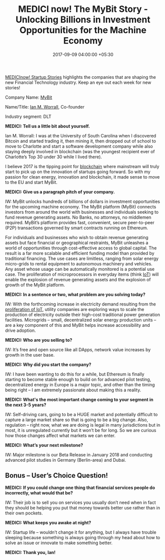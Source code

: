 ﻿---
title: MEDICI now! The MyBit Story - Unlocking Billions in Investment Opportunities
  for the Machine Economy
date: 2017-09-09 04:00:00 +05:30
tags:
- blockchain
- cryptocurrency
Image: "/uploads/interview.jpg"
Person: Elena Mesropyan
category:
- Blockchain
- Cryptocurrency
Companies:
- MyBit
Markets:
- US
layout: post
---

[MEDICInow! Startup Stories](https://letstalkpayments.com/?s=medici\+now) highlights the companies that are shaping the new Financial Technology industry. Keep an eye out each week for new stories!

Company Name: [MyBit](https://mybit.io/)

Name/Title: [Ian M. Worrall](http://linkedin.com/in/ian-m-worrall-1b599a59), Co-founder

Industry segment: DLT

**MEDICI: Tell us a little bit about yourself.**

Ian M. Worrall: I was at the University of South Carolina when I discovered Bitcoin and started trading it, then mining it, then dropped out of school to move to Charlotte and start a software development company while also staying deeply involved in blockchain (was the youngest recipient ever of Charlotte’s Top 30 under 30 while I lived there).

I believe 2017 is the tipping point for [blockchain](https://letstalkpayments.com/an-overview-of-blockchain-technology/) where mainstream will truly start to pick up on the innovation of startups going forward. So with my passion for clean energy, innovation and blockchain, it made sense to move to the EU and start MyBit.

**MEDICI: Give us a paragraph pitch of your company.**

IW: MyBit unlocks hundreds of billions of dollars in investment opportunities for the upcoming machine economy. The MyBit platform (MyBit) connects investors from around the world with businesses and individuals seeking to fund revenue generating assets. No Banks, no attorneys, no middlemen required. MyBit’s platform provides fast, convenient, secure peer-to-peer (P2P) transactions governed by smart contracts running on Ethereum.

For individuals and businesses who wish to obtain revenue generating assets but face financial or geographical restraints, MyBit unleashes a world of opportunities through cost-effective access to global capital. The result is a far more scalable and efficient funding model than provided by traditional financing. The use cases are limitless, ranging from solar energy micro-grids to rental equipment to autonomous machinery and vehicles. Any asset whose usage can be automatically monitored is a potential use case. The proliferation of microprocessors in everyday items (think [IoT](https://letstalkpayments.com/iot-in-banking-exploring-exciting-opportunities/)) will enable the explosion of revenue generating assets and the explosion of growth of the MyBit platform.

**MEDICI: In a sentence or two, what problem are you solving today?**

IW: With the forthcoming increase in electricity demand resulting from the [proliferation of IoT](https://letstalkpayments.com/by-2021-there-will-be-16-billion-iot-devices-almost-twice-the-number-of-mobile-devices/), utility companies are exploring ways to scale the production of electricity outside their high-cost traditional power generation facilities. Microgrids – small, decentralized solar energy production units – are a key component of this and MyBit helps increase accessibility and drive adoption.

**MEDICI: Who are you selling to?**

IW: It’s free and open source like all DApps, network value increases by growth in the user base.

**MEDICI: Why did you start the company?**

IW: I have been wanting to do this for a while, but Ethereum is finally starting to become stable enough to build on for advanced pilot testing, decentralized energy in Europe is a major topic, and other than the timing being right – I am extremely passionate about making this a reality.

**MEDICI: What's the most important change coming to your segment in the next 3-5 years?**

IW: Self-driving cars, going to be a HUGE market and potentially difficult to capture a large market share so that is going to be a big change. Also, regulation – right now, what we are doing is legal in many jurisdictions but in most, it is unregulated currently but it won’t be for long. So we are curious how those changes affect what markets we can enter.

**MEDICI: What’s your next milestone?**

IW: Major milestone is our Beta Release in January 2018 and conducting advanced pilot studies in Germany (Berlin-area) and Dubai.

## Bonus – User’s Choice Question!

**MEDICI: If you could change one thing that financial services people do incorrectly, what would that be?**

IW: Their job is to sell you on services you usually don’t need when in fact they should be helping you put that money towards better use rather than in their own pockets.

**MEDICI: What keeps you awake at night?**

IW: Startup life – wouldn’t change it for anything, but I always have trouble sleeping because something is always going through my head about how to solve an issue or innovate to make something better.

**MEDICI: Thank you, Ian!**